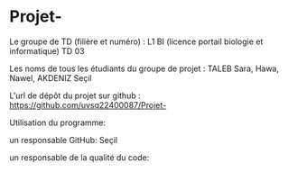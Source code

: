 # Projet-
Le groupe de TD (filière et numéro) : L1 BI (licence portail biologie et informatique) TD 03

Les noms de tous les étudiants du groupe de projet : TALEB Sara, Hawa, Nawel, AKDENIZ Seçil

L'url de dépôt du projet sur github : https://github.com/uvsq22400087/Projet-

Utilisation du programme:

un responsable GitHub: Seçil

un responsable de la qualité du code:

